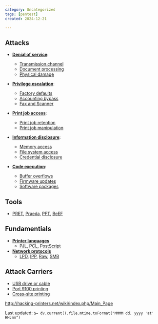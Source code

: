 ```yaml
---
category: Uncategorized
tags: [pentest]
created: 2024-12-21

---
```

## Attacks

-   **[Denial of service](http://hacking-printers.net/wiki/index.php/Denial_of_service "Denial of service")**:
    -   [Transmission channel](http://hacking-printers.net/wiki/index.php/Transmission_channel "Transmission channel")
    -   [Document processing](http://hacking-printers.net/wiki/index.php/Document_processing "Document processing")
    -   [Physical damage](http://hacking-printers.net/wiki/index.php/Physical_damage "Physical damage")

-   **[Privilege escalation](http://hacking-printers.net/wiki/index.php/Privilege_escalation "Privilege escalation")**:
    -   [Factory defaults](http://hacking-printers.net/wiki/index.php/Factory_defaults "Factory defaults")
    -   [Accounting bypass](http://hacking-printers.net/wiki/index.php/Accounting_bypass "Accounting bypass")
    -   [Fax and Scanner](http://hacking-printers.net/wiki/index.php/Fax_and_Scanner "Fax and Scanner")

-   **[Print job access](http://hacking-printers.net/wiki/index.php/Print_job_access "Print job access")**:
    -   [Print job retention](http://hacking-printers.net/wiki/index.php/Print_job_retention "Print job retention")
    -   [Print job manipulation](http://hacking-printers.net/wiki/index.php/Print_job_manipulation "Print job manipulation")

-   **[Information disclosure](http://hacking-printers.net/wiki/index.php/Information_disclosure "Information disclosure")**:
    -   [Memory access](http://hacking-printers.net/wiki/index.php/Memory_access "Memory access")
    -   [File system access](http://hacking-printers.net/wiki/index.php/File_system_access "File system access")
    -   [Credential disclosure](http://hacking-printers.net/wiki/index.php/Credential_disclosure "Credential disclosure")

-   **[Code execution](http://hacking-printers.net/wiki/index.php/Code_execution "Code execution")**:
    -   [Buffer overflows](http://hacking-printers.net/wiki/index.php/Buffer_overflows "Buffer overflows")
    -   [Firmware updates](http://hacking-printers.net/wiki/index.php/Firmware_updates "Firmware updates")
    -   [Software packages](http://hacking-printers.net/wiki/index.php/Software_packages "Software packages")

## Tools

-   [PRET](http://hacking-printers.net/wiki/index.php/PRET "PRET"), [Praeda](http://hacking-printers.net/wiki/index.php/Praeda "Praeda"), [PFT](http://hacking-printers.net/wiki/index.php/PFT "PFT"), [BeEF](http://hacking-printers.net/wiki/index.php/BeEF "BeEF")

## Fundamentials

-   **[Printer languages](http://hacking-printers.net/wiki/index.php/Fundamentals#Printer_Control_Languages "Fundamentals")**
    -   [PJL](http://hacking-printers.net/wiki/index.php/PJL "PJL"), [PCL](http://hacking-printers.net/wiki/index.php/PCL "PCL"), [PostScript](http://hacking-printers.net/wiki/index.php/PostScript "PostScript")
-   **[Network protocols](http://hacking-printers.net/wiki/index.php/Fundamentals#Network_printing_protocols "Fundamentals")**
    -   [LPD](http://hacking-printers.net/wiki/index.php/LPD "LPD"), [IPP](http://hacking-printers.net/wiki/index.php/IPP "IPP"), [Raw](http://hacking-printers.net/wiki/index.php/Raw "Raw"), [SMB](http://hacking-printers.net/wiki/index.php/SMB "SMB")

## Attack Carriers

-   [USB drive or cable](http://hacking-printers.net/wiki/index.php/USB_drive_or_cable "USB drive or cable")
-   [Port 9100 printing](http://hacking-printers.net/wiki/index.php/Port_9100_printing "Port 9100 printing")
-   [Cross-site printing](http://hacking-printers.net/wiki/index.php/Cross-site_printing "Cross-site printing")

http://hacking-printers.net/wiki/index.php/Main_Page


Last updated: `$= dv.current().file.mtime.toFormat("MMMM dd, yyyy 'at' HH:mm")`
